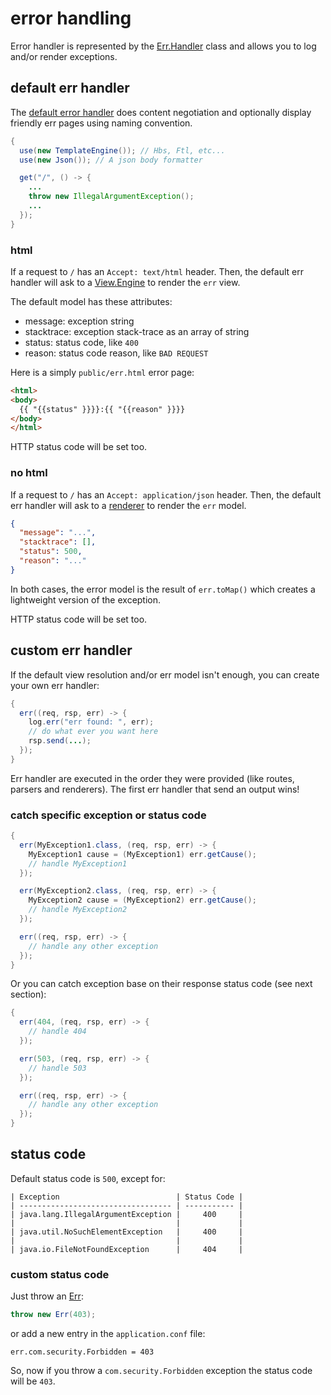 # error handling

Error handler is represented by the [Err.Handler]({{defdocs}}/Err.Handler.html) class and allows you to log and/or render exceptions.

## default err handler

The [default error handler]({{defdocs}}/Err.DefHandler.html) does content negotiation and optionally display friendly err pages using naming convention.

```java
{
  use(new TemplateEngine()); // Hbs, Ftl, etc...
  use(new Json()); // A json body formatter

  get("/", () -> {
    ...
    throw new IllegalArgumentException();
    ...
  });
}
```

### html

If a request to ```/``` has an ```Accept: text/html``` header. Then, the default err handler will
ask to a [View.Engine]({{defdocs}}/View.Engine.html) to render the ```err``` view.

The default model has these attributes:

* message: exception string
* stacktrace: exception stack-trace as an array of string
* status: status code, like ```400```
* reason: status code reason, like ```BAD REQUEST```

Here is a simply ```public/err.html``` error page:

```html
<html>
<body>
  {{ "{{status" }}}}:{{ "{{reason" }}}}
</body>
</html>
```

HTTP status code will be set too.

### no html

If a request to ```/``` has an ```Accept: application/json``` header. Then, the default err handler will
ask to a [renderer]({{defdocs}}/Renderer.html) to render the ```err``` model.

```json
{
  "message": "...",
  "stacktrace": [],
  "status": 500,
  "reason": "..."
}
```

In both cases, the error model is the result of ```err.toMap()``` which creates a lightweight version of the exception.

HTTP status code will be set too.

## custom err handler

If the default view resolution and/or err model isn't enough, you can create your own err handler:

```java
{
  err((req, rsp, err) -> {
    log.err("err found: ", err);
    // do what ever you want here
    rsp.send(...);
  });
}
```

Err handler are executed in the order they were provided (like routes, parsers and renderers).
The first err handler that send an output wins!

### catch specific exception or status code


```java
{
  err(MyException1.class, (req, rsp, err) -> {
    MyException1 cause = (MyException1) err.getCause();
    // handle MyException1
  });

  err(MyException2.class, (req, rsp, err) -> {
    MyException2 cause = (MyException2) err.getCause();
    // handle MyException2
  });

  err((req, rsp, err) -> {
    // handle any other exception
  });
}
```

Or you can catch exception base on their response status code (see next section):

```java
{
  err(404, (req, rsp, err) -> {
    // handle 404
  });

  err(503, (req, rsp, err) -> {
    // handle 503
  });

  err((req, rsp, err) -> {
    // handle any other exception
  });
}
```

## status code

Default status code is ```500```, except for:

```
| Exception                          | Status Code |
| ---------------------------------- | ----------- |
| java.lang.IllegalArgumentException |     400     |
|                                    |             |
| java.util.NoSuchElementException   |     400     |
|                                    |             |
| java.io.FileNotFoundException      |     404     |
```

### custom status code

Just throw an [Err]({{defdocs}}/Err.html):

```java
throw new Err(403);
```

or add a new entry in the ```application.conf``` file:

```properties
err.com.security.Forbidden = 403
```

So, now if you throw a ```com.security.Forbidden``` exception the status code will be ```403```.
